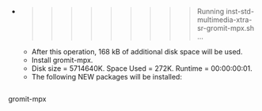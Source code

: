 * >>>>>>>>> Running inst-std-multimedia-xtra-sr-gromit-mpx.sh ...
  * After this operation, 168 kB of additional disk space will be used.
  * Install gromit-mpx.
  * Disk size = 5714640K. Space Used = 272K. Runtime = 00:00:00:01.
  * The following NEW packages will be installed:
  ```bash
gromit-mpx
  ```

